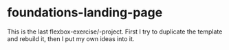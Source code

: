 # foundations-landing-page

This is the last flexbox-exercise/-project. First I try to duplicate the template and rebuild it, then I put my own ideas into it.